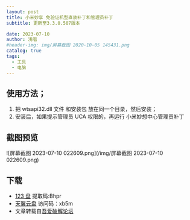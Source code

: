 ```yaml
---
layout: post
title: 小米妙享 免验证机型直装补丁和管理员补丁
subtitle: 更新至3.3.0.507版本

date: 2023-07-10
author: 浅唱
#header-img: img/屏幕截图 2020-10-05 145431.png
catalog: true
tags:
  - 工具
  - 电脑
---
```


## 使用方法；

1. 把 wtsapi32.dll 文件 和安装包 放在同一个目录，然后安装；
2. 安装后，如果提示管理员 UCA 权限的，再运行 小米妙想中心管理员补丁

## 截图预览

![屏幕截图 2023-07-10 022609.png](/img/屏幕截图 2023-07-10 022609.png)

## 下载

- [123 盘](https://www.123pan.com/s/b4VUVv-q1NJv.html) 提取码:Bhpr  
- [天翼云盘](https://cloud.189.cn/t/UB7vYbr6Bv2a) 访问码：xb5m  
- 文章转载自[吾爱破解论坛](https://www.52pojie.cn/thread-1806548-1-1.html)

